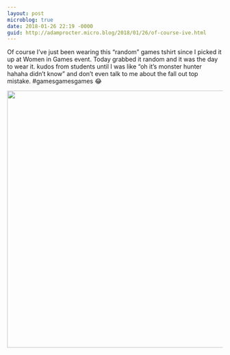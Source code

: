 ```yaml
---
layout: post
microblog: true
date: 2018-01-26 22:19 -0000
guid: http://adamprocter.micro.blog/2018/01/26/of-course-ive.html
---
```

Of course I’ve just been wearing this “random” games tshirt since I picked it up at Women in Games event. Today grabbed it random and it was the day to wear it. kudos from students until I was like “oh it’s monster hunter hahaha didn’t know” and don’t even talk to me about the fall out top mistake. #gamesgamesgames 😂

<img src="http://discursive.adamprocter.co.uk/uploads/2018/2b288d68e0.jpg" width="600" height="600" />
